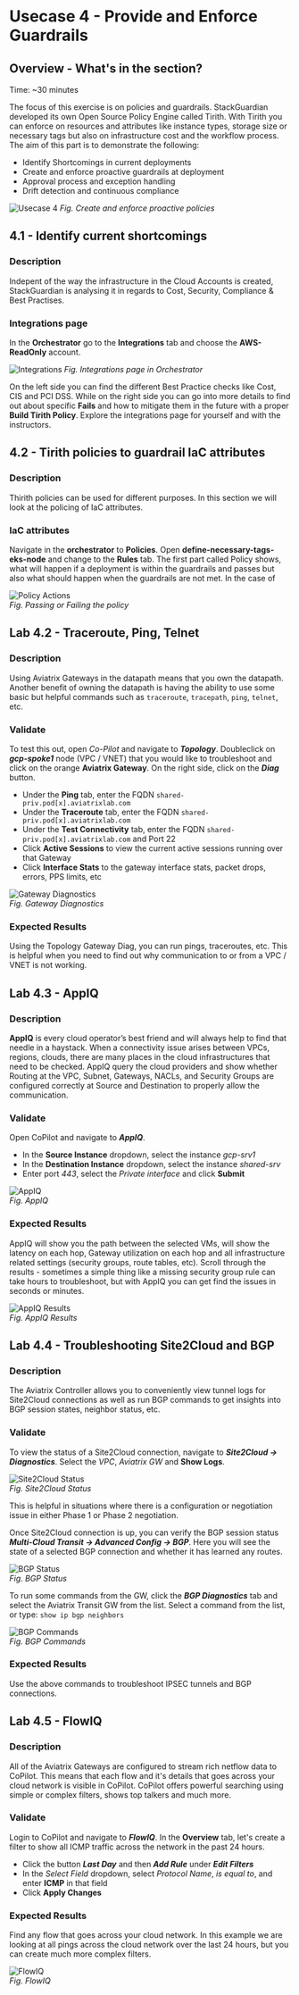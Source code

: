 # Usecase 4 - Provide and Enforce Guardrails

## Overview - What's in the section?
Time: ~30 minutes  

The focus of this exercise is on policies and guardrails. StackGuardian developed its own Open Source Policy Engine called Tirith. With Tirith you can enforce on resources and attributes like instance types, storage size or necessary tags but also on infrastructure cost and the workflow process. 
The aim of this part is to demonstrate the following:

* Identify Shortcomings in current deployments
* Create and enforce proactive guardrails at deployment
* Approval process and exception handling 
* Drift detection and continuous compliance

![Usecase 4](image/usecase4.png)
_Fig. Create and enforce proactive policies_

## 4.1 - Identify current shortcomings
### Description
Indepent of the way the infrastructure in the Cloud Accounts is created, StackGuardian is analysing it in regards to Cost, Security, Compliance & Best Practises. 

### Integrations page
In the **Orchestrator** go to the **Integrations** tab and choose the **AWS-ReadOnly** account. 

![Integrations](image/integrations.png)
_Fig. Integrations page in Orchestrator_


On the left side you can find the different Best Practice checks like Cost, CIS and PCI DSS. While on the right side you can go into more details to find out about specific **Fails** and how to mitigate them in the future with a proper **Build Tirith Policy**. Explore the integrations page for yourself and with the instructors. 

## 4.2 - Tirith policies to guardrail IaC attributes
### Description
Thirith policies can be used for different purposes. In this section we will look at the policing of IaC attributes.

### IaC attributes 
Navigate in the **orchestrator** to **Policies**. Open **define-necessary-tags-eks-node** and change to the **Rules** tab. The first part called Policy shows, what will happen if a deployment is within the guardrails and passes but also what should happen when the guardrails are not met. 
In the case of 

![Policy Actions](image/policy-actions.png)  
_Fig. Passing or Failing the policy_  

## Lab 4.2 - Traceroute, Ping, Telnet
### Description
Using Aviatrix Gateways in the datapath means that you own the datapath.  Another benefit of owning the datapath is having the ability to use some basic but helpful commands such as ```traceroute```, ```tracepath```, ```ping```, ```telnet```, etc.
### Validate
To test this out, open _Co-Pilot_ and navigate to **_Topology_**.  Doubleclick on **_gcp-spoke1_** node (VPC / VNET) that you would like to troubleshoot and click on the orange **Aviatrix Gateway**.  On the right side, click on the **_Diag_** button.  

* Under the **Ping** tab, enter the FQDN ```shared-priv.pod[x].aviatrixlab.com```
* Under the **Traceroute** tab, enter the FQDN ```shared-priv.pod[x].aviatrixlab.com```
* Under the **Test Connectivity** tab, enter the FQDN ```shared-priv.pod[x].aviatrixlab.com``` and Port 22
* Click **Active Sessions** to view the current active sessions running over that Gateway
* Click **Interface Stats** to the gateway interface stats, packet drops, errors, PPS limits, etc

![Gateway Diagnostics](images/gateway-diag.png)  
_Fig. Gateway Diagnostics_  

### Expected Results
Using the Topology Gateway Diag, you can run pings, traceroutes, etc.  This is helpful when you need to find out why communication to or from a VPC / VNET is not working.

## Lab 4.3 - AppIQ
### Description
**AppIQ** is every cloud operator’s best friend and will always help to find that needle in a haystack.  When a connectivity issue arises between VPCs, regions, clouds, there are many places in the cloud infrastructures that need to be checked.  AppIQ query the cloud providers and show whether Routing at the VPC, Subnet, Gateways, NACLs, and Security Groups are configured correctly at Source and Destination to properly allow the communication.
### Validate
Open CoPilot and navigate to **_AppIQ_**.
* In the **Source Instance** dropdown, select the instance _gcp-srv1_
* In the **Destination Instance** dropdown, select the instance _shared-srv_
* Enter port _443_, select the _Private interface_ and click **Submit**

![AppIQ](images/appiq-config.png)  
_Fig. AppIQ_  

### Expected Results
AppIQ will show you the path between the selected VMs, will show the latency on each hop, Gateway utilization on each hop and all infrastructure related settings (security groups, route tables, etc).  Scroll through the results - sometimes a simple thing like a missing security group rule can take hours to troubleshoot, but with AppIQ you can get find the issues in seconds or minutes.  

![AppIQ Results](images/appiq-results.png)  
_Fig. AppIQ Results_  

## Lab 4.4 - Troubleshooting Site2Cloud and BGP
### Description
The Aviatrix Controller allows you to conveniently view tunnel logs for Site2Cloud connections as well as run BGP commands to get insights into BGP session states, neighbor status, etc.
### Validate
To view the status of a Site2Cloud connection, navigate to **_Site2Cloud -> Diagnostics_**.  Select the _VPC_, _Aviatrix GW_ and **Show Logs**.

![Site2Cloud Status](images/site2cloud-status.png)  
_Fig. Site2Cloud Status_  

This is helpful in situations where there is a configuration or negotiation issue in either Phase 1 or Phase 2 negotiation.  

Once Site2Cloud connection is up, you can verify the BGP session status **_Multi-Cloud Transit -> Advanced Config -> BGP_**.  Here you will see the state of a selected BGP connection and whether it has learned any routes.  

![BGP Status](images/bgp-status.png)  
_Fig. BGP Status_  

To run some commands from the GW, click the **_BGP Diagnostics_** tab and select the Aviatrix Transit GW from the list.  Select a command from the list, or type:  ```show ip bgp neighbors```

![BGP Commands](images/bgp-commands.png)  
_Fig. BGP Commands_  

### Expected Results
Use the above commands to troubleshoot IPSEC tunnels and BGP connections.

## Lab 4.5 - FlowIQ
### Description
All of the Aviatrix Gateways are configured to stream rich netflow data to CoPilot.  This means that each flow and it's details that goes across your cloud network is visible in CoPilot.  CoPilot offers powerful searching using simple or complex filters, shows top talkers and much more.
### Validate
Login to CoPilot and navigate to **_FlowIQ_**.  In the **Overview** tab, let's create a filter to show all ICMP traffic across the network in the past 24 hours.  

* Click the button **_Last Day_** and then **_Add Rule_** under **_Edit Filters_**
* In the _Select Field_ dropdown, select _Protocol Name_, _is equal to_, and enter **ICMP** in that field
* Click **Apply Changes**

### Expected Results
Find any flow that goes across your cloud network.  In this example we are looking at all pings across the cloud network over the last 24 hours, but you can create much more complex filters.

![FlowIQ](images/flowiq.png)  
_Fig. FlowIQ_ 